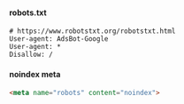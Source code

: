 
#### robots.txt
```
# https://www.robotstxt.org/robotstxt.html
User-agent: AdsBot-Google
User-agent: *
Disallow: /
```

#### noindex meta
``` html
<meta name="robots" content="noindex">
```